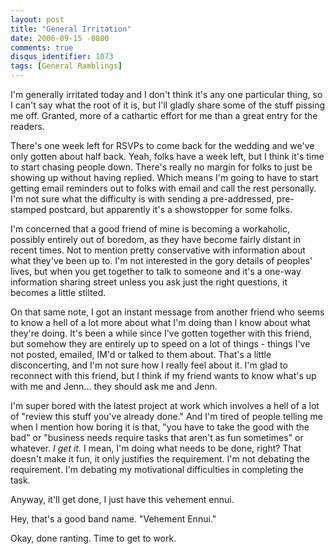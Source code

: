 ```yaml
---
layout: post
title: "General Irritation"
date: 2006-09-15 -0800
comments: true
disqus_identifier: 1073
tags: [General Ramblings]
---
```

I'm generally irritated today and I don't think it's any one particular
thing, so I can't say what the root of it is, but I'll gladly share some
of the stuff pissing me off. Granted, more of a cathartic effort for me
than a great entry for the readers.

 There's one week left for RSVPs to come back for the wedding and we've
only gotten about half back. Yeah, folks have a week left, but I think
it's time to start chasing people down. There's really no margin for
folks to just be showing up without having replied. Which means I'm
going to have to start getting email reminders out to folks with email
and call the rest personally. I'm not sure what the difficulty is with
sending a pre-addressed, pre-stamped postcard, but apparently it's a
showstopper for some folks.

 I'm concerned that a good friend of mine is becoming a workaholic,
possibly entirely out of boredom, as they have become fairly distant in
recent times. Not to mention pretty conservative with information about
what they've been up to. I'm not interested in the gory details of
peoples' lives, but when you get together to talk to someone and it's a
one-way information sharing street unless you ask just the right
questions, it becomes a little stilted.

 On that same note, I got an instant message from another friend who
seems to know a hell of a lot more about what I'm doing than I know
about what they're doing. It's been a while since I've gotten together
with this friend, but somehow they are entirely up to speed on a lot of
things - things I've not posted, emailed, IM'd or talked to them about.
That's a little disconcerting, and I'm not sure how I really feel about
it. I'm glad to reconnect with this friend, but I think if my friend
wants to know what's up with me and Jenn... they should ask me and
Jenn.

 I'm super bored with the latest project at work which involves a hell
of a lot of "review this stuff you've already done." And I'm tired of
people telling me when I mention how boring it is that, "you have to
take the good with the bad" or "business needs require tasks that aren't
as fun sometimes" or whatever. *I get it.* I mean, I'm doing what needs
to be done, right? That doesn't make it fun, it only justifies the
requirement. I'm not debating the requirement. I'm debating my
motivational difficulties in completing the task.

 Anyway, it'll get done, I just have this vehement ennui.

 Hey, that's a good band name. "Vehement Ennui."

 Okay, done ranting. Time to get to work.
